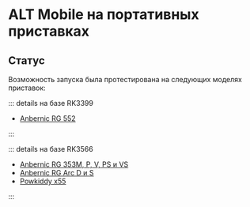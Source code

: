 # ALT Mobile на портативных приставках

## Статус

Возможность запуска была протестирована на следующих моделях приставок:

::: details на базе RK3399

- [Anbernic RG 552](anbernic/RG552)

:::

::: details на базе RK3566

- [Anbernic RG 353M, P, V, PS и VS](anbernic/RG353X_ARC)
- [Anbernic RG Arc D и S](anbernic/RG353X_ARC)
- [Powkiddy x55](Powkiddy/x55)

:::
